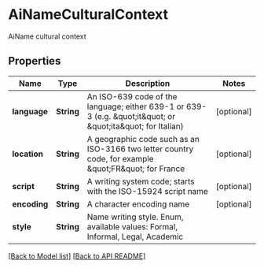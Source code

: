 
# AiNameCulturalContext

AiName cultural context             

## Properties
Name | Type | Description | Notes
------------ | ------------- | ------------- | -------------
**language** | **String** | An ISO-639 code of the language; either 639-1 or 639-3 (e.g. \&quot;it\&quot; or \&quot;ita\&quot; for Italian)              |  [optional]
**location** | **String** | A geographic code such as an ISO-3166 two letter country code, for example \&quot;FR\&quot; for France              |  [optional]
**script** | **String** | A writing system code; starts with the ISO-15924 script name              |  [optional]
**encoding** | **String** | A character encoding name              |  [optional]
**style** | **String** | Name writing style. Enum, available values: Formal, Informal, Legal, Academic | 




[[Back to Model list]](Models.md) [[Back to API README]](README.md)

